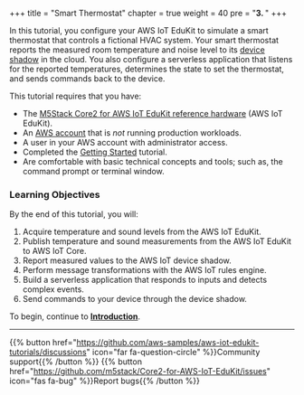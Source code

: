 +++
title = "Smart Thermostat"
chapter = true
weight = 40
pre = "<b>3. </b>"
+++

In this tutorial, you configure your AWS IoT EduKit to simulate a smart thermostat that controls a fictional HVAC system. Your smart thermostat reports the measured room temperature and noise level to its [device shadow](https://docs.aws.amazon.com/iot/latest/developerguide/iot-device-shadows.html) in the cloud. You also configure a serverless application that listens for the reported temperatures, determines the state to set the thermostat, and sends commands back to the device. 

This tutorial requires that you have:
- The [M5Stack Core2 for AWS IoT EduKit reference hardware](https://www.amazon.com/dp/B08VGRZYJR/) (AWS IoT EduKit).
- An [AWS account](https://aws.amazon.com/premiumsupport/knowledge-center/create-and-activate-aws-account/) that is *not* running production workloads.
- A user in your AWS account with administrator access.
- Completed the [Getting Started](getting-started/prerequisites.html) tutorial.
- Are comfortable with basic technical concepts and tools; such as, the command prompt or terminal window.

### Learning Objectives

By the end of this tutorial, you will:
1. Acquire temperature and sound levels from the AWS IoT EduKit.
1. Publish temperature and sound measurements from the AWS IoT EduKit to AWS IoT Core.
1. Report measured values to the AWS IoT device shadow.
1. Perform message transformations with the AWS IoT rules engine.
1. Build a serverless application that responds to inputs and detects complex events.
1. Send commands to your device through the device shadow.

To begin, continue to [**Introduction**](/en/smart-thermostat/introduction.html).

---
{{% button href="https://github.com/aws-samples/aws-iot-edukit-tutorials/discussions" icon="far fa-question-circle" %}}Community support{{% /button %}} {{% button href="https://github.com/m5stack/Core2-for-AWS-IoT-EduKit/issues" icon="fas fa-bug" %}}Report bugs{{% /button %}}